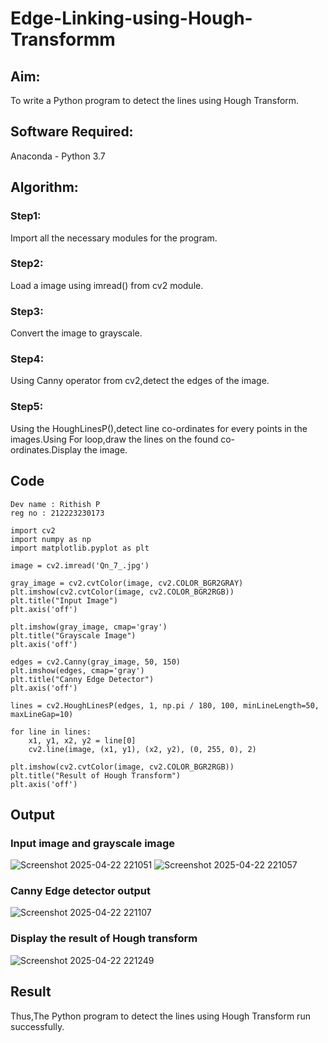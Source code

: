 # Edge-Linking-using-Hough-Transformm
## Aim:
To write a Python program to detect the lines using Hough Transform.

## Software Required:
Anaconda - Python 3.7

## Algorithm:
### Step1:

Import all the necessary modules for the program.
### Step2:

Load a image using imread() from cv2 module.
### Step3:

Convert the image to grayscale.
### Step4:

Using Canny operator from cv2,detect the edges of the image.
### Step5:

Using the HoughLinesP(),detect line co-ordinates for every points in the images.Using For loop,draw the lines on the found co-ordinates.Display the image.

## Code 

```
Dev name : Rithish P
reg no : 212223230173

import cv2
import numpy as np
import matplotlib.pyplot as plt

image = cv2.imread('Qn_7_.jpg')

gray_image = cv2.cvtColor(image, cv2.COLOR_BGR2GRAY)
plt.imshow(cv2.cvtColor(image, cv2.COLOR_BGR2RGB))  
plt.title("Input Image")
plt.axis('off')

plt.imshow(gray_image, cmap='gray')
plt.title("Grayscale Image")
plt.axis('off')

edges = cv2.Canny(gray_image, 50, 150)
plt.imshow(edges, cmap='gray')
plt.title("Canny Edge Detector")
plt.axis('off')

lines = cv2.HoughLinesP(edges, 1, np.pi / 180, 100, minLineLength=50, maxLineGap=10)

for line in lines:
    x1, y1, x2, y2 = line[0]  
    cv2.line(image, (x1, y1), (x2, y2), (0, 255, 0), 2) 

plt.imshow(cv2.cvtColor(image, cv2.COLOR_BGR2RGB)) 
plt.title("Result of Hough Transform")
plt.axis('off')
```

## Output
### Input image and grayscale image
![Screenshot 2025-04-22 221051](https://github.com/user-attachments/assets/424fce68-8004-40a9-88da-3f063954efb2)
![Screenshot 2025-04-22 221057](https://github.com/user-attachments/assets/3183eae1-d996-43cb-96b7-c2c58791c9a7)

### Canny Edge detector output
![Screenshot 2025-04-22 221107](https://github.com/user-attachments/assets/4ec4cbf6-fca2-4239-b5d9-363ac8f0f695)

### Display the result of Hough transform

![Screenshot 2025-04-22 221249](https://github.com/user-attachments/assets/9a7cf645-b1cf-449c-91d0-3a109024f84d)

## Result

Thus,The Python program to detect the lines using Hough Transform run successfully.
